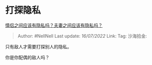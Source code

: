# 打探隐私

[情侣之间应该有隐私吗？夫妻之间应该有隐私吗？](https://www.zhihu.com/question/30481479/answer/2570398770)

> Author: #NellNell
> Last update: *16/07/2022*
> Link:
> Tag:
> 沙海拾金:

只有敌人才需要打探别人的隐私。

你是你配偶的敌人吗？
